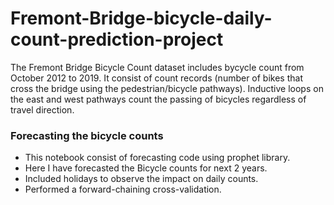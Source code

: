 # Fremont-Bridge-bicycle-daily-count-prediction-project

The Fremont Bridge Bicycle Count dataset includes bycycle count from October 2012 to 2019. It consist of count records (number of bikes that cross the bridge using the pedestrian/bicycle pathways). 
Inductive loops on the east and west pathways count the passing of bicycles regardless of travel direction.

### Forecasting the bicycle counts

* This notebook consist of forecasting code using prophet library. 
* Here I have forecasted the Bicycle counts for next 2 years.
* Included holidays to observe the impact on daily counts.
* Performed a forward-chaining cross-validation.
